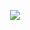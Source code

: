 <p align='center'>
  <img src="https://github-readme-stats.vercel.app/api/top-langs/?username=dmachard&layout=compact&show_icons=true&card_width=800" />
</p>
